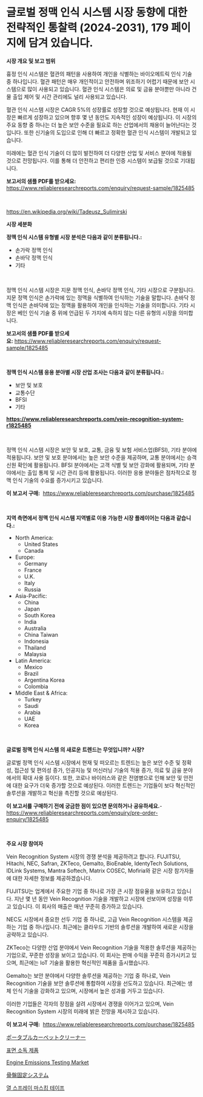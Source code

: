 <p><h1>글로벌 정맥 인식 시스템 시장 동향에 대한 전략적인 통찰력 (2024-2031), 179 페이지에 담겨 있습니다.</h1></p><p><strong>시장 개요 및 보고 범위</strong></p>
<p><p>흉정 인식 시스템은 혈관의 패턴을 사용하여 개인을 식별하는 바이오메트릭 인식 기술 중 하나입니다. 혈관 패턴은 매우 개인적이고 안전하며 위조하기 어렵기 때문에 보안 시스템으로 많이 사용되고 있습니다. 혈관 인식 시스템은 의료 및 금융 분야뿐만 아니라 건물 출입 제어 및 시간 관리에도 널리 사용되고 있습니다.</p><p>혈관 인식 시스템 시장은 CAGR 5%의 성장률로 성장할 것으로 예상됩니다. 현재 이 시장은 빠르게 성장하고 있으며 향후 몇 년 동안도 지속적인 성장이 예상됩니다. 이 시장의 주요 동향 중 하나는 더 높은 보안 수준을 필요로 하는 산업에서의 채용이 늘어난다는 것입니다. 또한 신기술의 도입으로 인해 더 빠르고 정확한 혈관 인식 시스템이 개발되고 있습니다.</p><p>미래에는 혈관 인식 기술이 더 많이 발전하여 더 다양한 산업 및 서비스 분야에 적용될 것으로 전망됩니다. 이를 통해 더 안전하고 편리한 인증 시스템이 보급될 것으로 기대됩니다.</p></p>
<p><strong>보고서의 샘플 PDF를 받으세요:</strong> <a href="https://www.reliableresearchreports.com/enquiry/request-sample/1825485">https://www.reliableresearchreports.com/enquiry/request-sample/1825485</a></p>
<p>&nbsp;</p>
<p><a href="https://en.wikipedia.org/wiki/Tadeusz_Sulimirski">https://en.wikipedia.org/wiki/Tadeusz_Sulimirski</a></p>
<p><strong>시장 세분화</strong></p>
<p><strong>정맥 인식 시스템 유형별 시장 분석은 다음과 같이 분류됩니다.:</strong></p>
<p><ul><li>손가락 정맥 인식</li><li>손바닥 정맥 인식</li><li>기타</li></ul></p>
<p>&nbsp;</p>
<p><p>정맥 인식 시스템 시장은 지문 정맥 인식, 손바닥 정맥 인식, 기타 시장으로 구분됩니다. 지문 정맥 인식은 손가락에 있는 정맥을 식별하여 인식하는 기술을 말합니다. 손바닥 정맥 인식은 손바닥에 있는 정맥을 활용하여 개인을 인식하는 기술을 의미합니다. 기타 시장은 베인 인식 기술 중 위에 언급된 두 가지에 속하지 않는 다른 유형의 시장을 의미합니다.</p></p>
<p><strong>보고서의 샘플 PDF를 받으세요:</strong>&nbsp;<a href="https://www.reliableresearchreports.com/enquiry/request-sample/1825485">https://www.reliableresearchreports.com/enquiry/request-sample/1825485</a></p>
<p>&nbsp;</p>
<p><strong> 정맥 인식 시스템 응용 분야별 시장 산업 조사는 다음과 같이 분류됩니다.:</strong></p>
<p><ul><li>보안 및 보호</li><li>교통수단</li><li>BFSI</li><li>기타</li></ul></p>
<p><strong><a href="https://www.reliableresearchreports.com/vein-recognition-system-r1825485">https://www.reliableresearchreports.com/vein-recognition-system-r1825485</a></strong></p>
<p>&nbsp;</p>
<p><p>정맥 인식 시스템 시장은 보안 및 보호, 교통, 금융 및 보험 서비스업(BFSI), 기타 분야에 적용됩니다. 보안 및 보호 분야에서는 높은 보안 수준을 제공하며, 교통 분야에서는 승객 신원 확인에 활용됩니다. BFSI 분야에서는 고객 식별 및 보안 강화에 활용되며, 기타 분야에서는 출입 통제 및 시간 관리 등에 활용됩니다. 이러한 응용 분야들은 점차적으로 정맥 인식 기술의 수요를 증가시키고 있습니다.</p></p>
<p><strong>이 보고서 구매:</strong>&nbsp; <a href="https://www.reliableresearchreports.com/purchase/1825485">https://www.reliableresearchreports.com/purchase/1825485</a></p>
<p>&nbsp;</p>
<p><strong>지역 측면에서 정맥 인식 시스템 지역별로 이용 가능한 시장 플레이어는 다음과 같습니다.:</strong></p>
<p><ul>
    <li>
        North America:
        <ul>
            <li>United States</li>
            <li>Canada</li>
        </ul>
    </li>
    <li>
        Europe:
        <ul>
            <li>Germany</li>
            <li>France</li>
            <li>U.K.</li>
            <li>Italy</li>
            <li>Russia</li>
        </ul>
    </li>
    <li>
        Asia-Pacific:
        <ul>
            <li>China</li>
            <li>Japan</li>
            <li>South Korea</li>
            <li>India</li>
            <li>Australia</li>
            <li>China Taiwan</li>
            <li>Indonesia</li>
            <li>Thailand</li>
            <li>Malaysia</li>
        </ul>
    </li>
    <li>
        Latin America:
        <ul>
            <li>Mexico</li>
            <li>Brazil</li>
            <li>Argentina Korea</li>
            <li>Colombia</li>
        </ul>
    </li>
    <li>
        Middle East & Africa:
        <ul>
            <li>Turkey</li>
            <li>Saudi</li>
            <li>Arabia</li>
            <li>UAE</li>
            <li>Korea</li>
        </ul>
    </li>
    </ul></p>
<p>&nbsp;</p>
<p><strong>글로벌 정맥 인식 시스템 의 새로운 트렌드는 무엇입니까? 시장?</strong></p>
<p><p>글로벌 정맥 인식 시스템 시장에서 현재 및 떠오르는 트렌드는 높은 보안 수준 및 정확성, 접근성 및 편의성 증가, 인공지능 및 머신러닝 기술의 적용 증가, 의료 및 금융 분야에서의 확대 사용 등이다. 또한, 코로나 바이러스와 같은 전염병으로 인해 보안 및 안전에 대한 요구가 더욱 증가할 것으로 예상된다. 이러한 트렌드는 기업들이 보다 혁신적인 솔루션을 개발하고 혁신을 촉진할 것으로 예상된다.</p></p>
<p><strong>이 보고서를 구매하기 전에 궁금한 점이 있으면 문의하거나 공유하세요.</strong>- <a href="https://www.reliableresearchreports.com/enquiry/pre-order-enquiry/1825485">https://www.reliableresearchreports.com/enquiry/pre-order-enquiry/1825485</a></p>
<p>&nbsp;</p>
<p><strong>주요 시장 참여자</strong></p>
<p><p>Vein Recognition System 시장의 경쟁 분석을 제공하려고 합니다. FUJITSU, Hitachi, NEC, Safran, ZKTeco, Gemalto, BioEnable, IdentyTech Solutions, IDLink Systems, Mantra Softech, Matrix COSEC, Mofiria와 같은 시장 참가자들에 대한 자세한 정보를 제공하겠습니다.</p><p>FUJITSU는 업계에서 주요한 기업 중 하나로 가장 큰 시장 점유율을 보유하고 있습니다. 지난 몇 년 동안 Vein Recognition 기술을 개발하고 시장에 선보이며 성장을 이루고 있습니다. 이 회사의 매출은 매년 꾸준히 증가하고 있습니다.</p><p>NEC도 시장에서 중요한 선두 기업 중 하나로, 고급 Vein Recognition 시스템을 제공하는 기업 중 하나입니다. 최근에는 클라우드 기반의 솔루션을 개발하여 새로운 시장을 공략하고 있습니다.</p><p>ZKTeco는 다양한 산업 분야에서 Vein Recognition 기술을 적용한 솔루션을 제공하는 기업으로, 꾸준한 성장을 보이고 있습니다. 이 회사는 판매 수익을 꾸준히 증가시키고 있으며, 최근에는 IoT 기술을 활용한 혁신적인 제품을 출시했습니다.</p><p>Gemalto는 보안 분야에서 다양한 솔루션을 제공하는 기업 중 하나로, Vein Recognition 기술을 보안 솔루션에 통합하여 시장을 선도하고 있습니다. 최근에는 생체 인식 기술을 강화하고 있으며, 시장에서 높은 성과를 거두고 있습니다.</p><p>이러한 기업들은 각자의 장점을 살려 시장에서 경쟁을 이어가고 있으며, Vein Recognition System 시장의 미래에 밝은 전망을 제시하고 있습니다.</p></p>
<p><strong>이 보고서 구매:</strong>&nbsp;&nbsp;<a href="https://www.reliableresearchreports.com/purchase/1825485">https://www.reliableresearchreports.com/purchase/1825485</a></p>
<p><p><a href="https://github.com/DanykaKilback/Market-Research-Report-List-2/blob/main/664047323508.md">ポータブルカーペットクリーナー</a></p><p><a href="https://github.com/shampaakter36/Market-Research-Report-List-2/blob/main/178776431653.md">표면 소독 제품</a></p><p><a href="https://github.com/qndifksd5/Market-Research-Report-List-1/blob/main/engine-emissions-testing-market.md">Engine Emissions Testing Market</a></p><p><a href="https://github.com/RandallRunte2023/Market-Research-Report-List-2/blob/main/581051223507.md">骨盤固定システム</a></p><p><a href="https://github.com/LuckeyCorbin/Market-Research-Report-List-2/blob/main/119179931654.md">열 스프레이 마스킹 테이프</a></p></p>